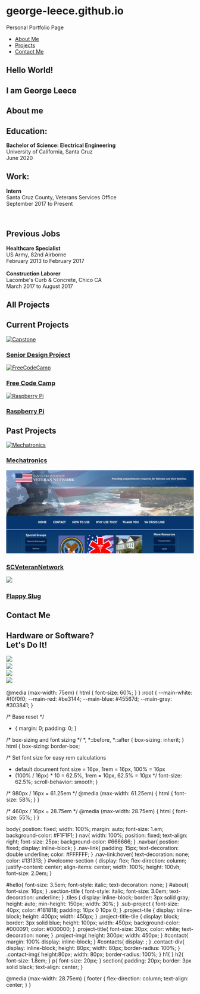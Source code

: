 # george-leece.github.io
Personal Portfolio Page
<script src="https://cdn.freecodecamp.org/testable-projects-fcc/v1/bundle.js"></script>

<main id="main">
  <nav id="header">
    <ul id="navbar">
      <li class="navbar">
        <a class="nav-link" href="#about">
        About Me
        </a>
      </li>
      <li class="navbar">
        <a class="nav-link" href="#projects">
          Projects
        </a>
      </li>
      <li class="navbar">
        <a class="nav-link" href="#contact">
        Contact Me
        </a>
      </li>
    </ul>
  </nav>
  <section id="welcome-section">
    <h1 id="hello">Hello World!</h1>
    <h2>I am George Leece</h2>
  </section>
  <section id="about">
    <h1 class="section-title">About me</h1>
    <div id="me-tile">
      <div class="tiles" id="ed">
        <h2>Education:</h2>
        <p id="ucsc">
          <strong>Bachelor of Science: Electrical Engineering</strong>
          <br>University of California, Santa Cruz
          <br>June 2020
        </p>
      </div>
      <div class="tiles" id="current-work">
        <h2>Work:</h2>
        <p id="current-job">
          <strong>Intern</strong>
          <br> Santa Cruz County, Veterans Services Office
          <br> September 2017 to Present
        </p>
      </div>
      <br>
      <div class="tiles" id="past-work">
        <h2>Previous Jobs</h2>
        <p id="army">
          <strong>Healthcare Specialist</strong>
          <br> US Army, 82nd Airborne
          <br> February 2013 to February 2017
          <br>
          <br>
          <strong>Construction Laborer</strong>
          <br> Lacombe's Curb & Concrete, Chico CA
          <br> March 2017 to August 2017
      </div>
    </div>
  </section>
  <section id="projects">
    <h1 class="section-title">All Projects</h1>
    <div class="project" id="current-projects">
      <h2 class="sub-project">Current Projects</h2>
      <element class="project-tile">
        <a href="https://courses.soe.ucsc.edu/courses/ece129a" target="_blank">
          <img class="project-img" src="https://www.soe.ucsc.edu/sites/all/themes/bsoev3/baskin-logo-normal.svg" alt="Capstone"/>
          <div class="project-title-tile">
          <h3 class="project-title">Senior Design Project</h3>
          </div>
        </a>
      </element>
      <element class="project-tile">
        <a href="https://www.freecodecamp.org/gleece" target="_blank">
          <img class="project-img" src="https://upload.wikimedia.org/wikipedia/commons/3/39/FreeCodeCamp_logo.png" alt="FreeCodeCamp"/>
        <div class="project-title-tile">
          <h3 class="project-title">Free Code Camp</h3>
        </div>
        </a>
      </element>
      <element class="project-tile">
        <a href="https://www.raspberrypi.org/" target="_blank">
          <img class="project-img" src="https://upload.wikimedia.org/wikipedia/commons/thumb/f/f1/Raspberry_Pi_4_Model_B_-_Side.jpg/1200px-Raspberry_Pi_4_Model_B_-_Side.jpg" alt="Raspberry Pi"/>
        <div class="project-title-tile">
          <h3 class="project-title">Raspberry Pi</h3>
        </div>
        </a>
      </element>
    </div>
    <div class="project" id="past-projects">
      <h2 class="sub-project">Past Projects</h2>
      <element class="project-tile">
        <a href="https://www.freecodecamp.org/gleece" target="_blank">
          <img class="project-img" src="https://cps.soe.ucsc.edu/sites/default/files/events/Screen%20Shot%202018-12-06%20at%2011.04.12%20AM.png" alt="Mechatronics"/>
          <div class="project-title-tile">
            <h3 class="project-title">Mechatronics</h3>
          </div>
        </a>
      </element>
      <element class="project-tile">
        <a href="https://www.scveterannetwork.org" target="_blank">
          <img class="project-img" src="https://raw.githubusercontent.com/george-leece/FreeCodeCamp/master/SCVeteranNetwork.jpg?token=AKFF7BF7C4WOB7MOJRVNNF25U43UW" alt="SC Veteran Network"/>
          <div class="project-title-tile">
            <h3 class="project-title">SCVeteranNetwork</h3>
          </div>
        </a>
      </element>
      <element class="project-tile">
        <a href="https://courses.soe.ucsc.edu/courses/cse100" target="_blank">
          <img class="project-img" src="https://www.soe.ucsc.edu/sites/default/files/cyber-slug.jpg"/>
          <div class="project-title-tile">
            <h3 class="project-title">Flappy Slug</h3>
          </div>
        </a>
      </element>
    </div>
  </section>
  <section id="contact">
    <h1 class="section-title">Contact Me</h1>
    <h2>Hardware or Software? <br> Let's Do It!</h2>
    <div id="contacts">
      <div class="contact-div" id="facebook">
        <a href="https://www.facebook.com/george.leece" target="_blank">
          <img class="contact-img" src="https://image.flaticon.com/icons/svg/124/124010.svg"/>
        </a>
      </div>
      <div class="contact-div" id="linkedin">
        <a href="https://www.linkedin.com/in/george-leece-842118192/" target="_blank">
          <img class="contact-img" src="https://image.flaticon.com/icons/svg/174/174857.svg"/>
        </a>
      </div>
      <div class="contact-div" id="github">
        <a id="profile-link" href="https://github.com/george-leece" target="_blank">
          <img class="contact-img" src="https://github.githubassets.com/images/modules/logos_page/GitHub-Mark.png"/>
        </a>
      </div>
      <div class="contact-div" id="email">
        <a href="https://mail.google.com/mail/u/0/#inbox?compose=CllgCJlKGNddSBnznFKgKckkDcnSpTxCXkCjVMXPWssjCsSnFmVLmlNbjFCwjDmbJFwnZNQMzvV" target="_blank">
          <img class="contact-img" src="https://img.etimg.com/thumb/msid-63994810,width-643,imgsize-35146,resizemode-4/gmail-gets-a-makeover-heres-how-you-can-make-the-most-of-its-features.jpg"/>
        </a>
      </div>
    </div>
  </section>
</main>

@media (max-width: 75em) {
  html {
    font-size: 60%;
  }
}
:root {
  --main-white: #f0f0f0;
  --main-red: #be3144;
  --main-blue: #45567d;
  --main-gray: #303841;
}

/* Base reset */
* {
  margin: 0;
  padding: 0;
}

/* box-sizing and font sizing */
*,
*::before,
*::after {
  box-sizing: inherit;
}
html {
  box-sizing: border-box;

  /* Set font size for easy rem calculations
   * default document font size = 16px, 1rem = 16px, 100% = 16px
   * (100% / 16px) * 10 = 62.5%, 1rem = 10px, 62.5% = 10px
  */
  font-size: 62.5%;
  scroll-behavior: smooth;
}



/* 980px / 16px = 61.25em */
@media (max-width: 61.25em) {
  html {
    font-size: 58%;
  }
}

/* 460px / 16px = 28.75em */
@media (max-width: 28.75em) {
  html {
    font-size: 55%;
  }
}

body{
  postion: fixed;
  width: 100%;
  margin: auto;
  font-size: 1.em;
  background-color: #F1F1F1;
}
nav{
  width: 100%;
  position: fixed;
  text-align: right;
  font-size: 25px;
  background-color: #666666;
}
.navbar{
  postion: fixed;
  display: inline-block;
}
.nav-link{
  padding: 15px;
  text-decoration: double underline;
  color: #FFFFFF;
}
.nav-link:hover{
  text-decoration: none;
  color: #131313;
}
#welcome-section {
  display: flex;
  flex-direction: column;
  justify-content: center;
  align-items: center;
  width: 100%;
  height: 100vh;
  font-size: 2.0em;
}

#hello{
  font-size: 3.5em;
  font-style: italic;
  text-decoration: none;
}
#about{
  font-size: 16px;
}
.section-title {
  font-style: italic;
  font-size: 3.0em;
  text-decoration: underline;
}
.tiles {
  display: inline-block;
  border: 3px solid gray;
  height: auto;
  min-height: 150px;
  width: 30%;
}
.sub-project {
  font-size: 40px;
  color: #181818;
  padding: 10px 0 10px 0;
}
.project-tile {
  display: inline-block;
  height: 400px;
  width: 450px;
}
.project-title-tile {
  display: block;
  border: 3px solid blue;
  height: 100px;
  width: 450px;
  background-color: #000091;
  color: #000000;
}
.project-title{
  font-size: 30px;
  color: white;
  text-decoration: none;
}
.project-img{
  height: 300px;
  width: 450px;
}
#contact{
  margin: 100%
  display: inline-block;
}
#contacts{
  display: ;
}
.contact-div{
  display: inline-block;
  height: 80px;
  width: 80px;
  border-radius: 100%;
}
.contact-img{
  height:80px;
  width: 80px;
  border-radius: 100%;
}
h1{
}
h2{
  font-size: 1.8em;
}
p{
  font-size: 20px;
}
section{
  padding: 20px;
  border: 3px solid black;
  text-align: center;
}

@media (max-width: 28.75em) {
  footer {
    flex-direction: column;
    text-align: center;
  }
}
